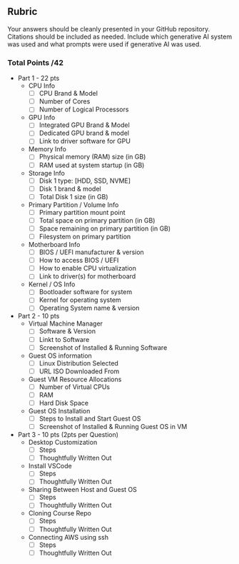 ## Rubric

Your answers should be cleanly presented in your GitHub repository. Citations should be included as needed. Include which generative AI system was used and what prompts were used if generative AI was used.

### Total Points /42

- Part 1 - 22 pts
    - CPU Info
        - [ ] CPU Brand & Model
        - [ ] Number of Cores
        - [ ] Number of Logical Processors
    - GPU Info
        - [ ] Integrated GPU Brand & Model
        - [ ] Dedicated GPU brand & model
        - [ ] Link to driver software for GPU
    - Memory Info
        - [ ] Physical memory (RAM) size (in GB)
        - [ ] RAM used at system startup (in GB)
    - Storage Info
        - [ ] Disk 1 type: [HDD, SSD, NVME]
        - [ ] Disk 1 brand & model
        - [ ] Total Disk 1 size (in GB)
    - Primary Partition / Volume Info
        - [ ] Primary partition mount point
        - [ ] Total space on primary partition (in GB)
        - [ ] Space remaining on primary partition (in GB)
        - [ ] Filesystem on primary partition
    - Motherboard Info
        - [ ] BIOS / UEFI manufacturer & version
        - [ ] How to access BIOS / UEFI
        - [ ] How to enable CPU virtualization
        - [ ] Link to driver(s) for motherboard
    - Kernel / OS Info
        - [ ] Bootloader software for system
        - [ ] Kernel for operating system
        - [ ] Operating System name & version

- Part 2 - 10 pts
    - Virtual Machine Manager
        - [ ] Software & Version
        - [ ] Linkt to Software
        - [ ] Screenshot of Installed & Running Software
    - Guest OS information
        - [ ] Linux Distribution Selected
        - [ ] URL ISO Downloaded From
    - Guest VM Resource Allocations
        - [ ] Number of Virtual CPUs
        - [ ] RAM
        - [ ] Hard Disk Space
    - Guest OS Installation
        - [ ] Steps to Install and Start Guest OS
        - [ ] Screenshot of Installed & Running Guest OS in VM

- Part 3 - 10 pts (2pts per Question)
    - Desktop Customization
        - [ ] Steps
        - [ ] Thoughtfully Written Out
    - Install VSCode
        - [ ] Steps
        - [ ] Thoughtfully Written Out
    - Sharing Between Host and Guest OS
        - [ ] Steps
        - [ ] Thoughtfully Written Out
    - Cloning Course Repo
        - [ ] Steps
        - [ ] Thoughtfully Written Out
    - Connecting AWS using ssh
        - [ ] Steps
        - [ ] Thoughtfully Written Out

